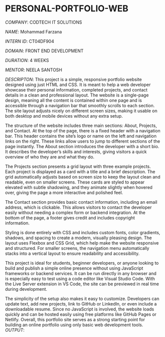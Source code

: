 # PERSONAL-PORTFOLIO-WEB
*COMPANY*: CODTECH IT SOLUTIONS

*NAME*: Mohammad Farzana

*INTERN ID*: CT04DF904

*DOMAIN*: FRONT END DEVELOPMENT

*DURATION*: 4 WEEKS

*MENTOR*: NEELA SANTOSH

*DESCRIPTON*:
This project is a simple, responsive portfolio website designed using just HTML and CSS. It is meant to help a web developer showcase their personal information, completed projects, and contact details in a clean and professional layout. The website is a single-page design, meaning all the content is contained within one page and is accessible through a navigation bar that smoothly scrolls to each section. The site layout adjusts nicely on different screen sizes, making it usable on both desktop and mobile devices without any extra setup.

The structure of the website includes three main sections: About, Projects, and Contact. At the top of the page, there is a fixed header with a navigation bar. This header contains the site’s logo or name on the left and navigation links on the right. These links allow users to jump to different sections of the page instantly. The About section introduces the developer with a short bio. It describes the developer’s skills and interests, giving visitors a quick overview of who they are and what they do.

The Projects section presents a grid layout with three example projects. Each project is displayed as a card with a title and a brief description. The grid automatically adjusts based on screen size to keep the layout clean and readable, even on smaller screens. These cards are styled to appear elevated with subtle shadowing, and they animate slightly when hovered over, giving the page a more interactive and polished feel.

The Contact section provides basic contact information, including an email address, which is clickable. This allows visitors to contact the developer easily without needing a complex form or backend integration. At the bottom of the page, a footer gives credit and includes copyright information.

Styling is done entirely with CSS and includes custom fonts, color gradients, shadows, and spacing to create a modern, visually pleasing design. The layout uses Flexbox and CSS Grid, which help make the website responsive and structured. For smaller screens, the navigation menu automatically stacks into a vertical layout to ensure readability and accessibility.

This project is ideal for students, beginner developers, or anyone looking to build and publish a simple online presence without using JavaScript frameworks or backend services. It can be run directly in any browser and is especially easy to test using a code editor like Visual Studio Code. With the Live Server extension in VS Code, the site can be previewed in real time during development.

The simplicity of the setup also makes it easy to customize. Developers can update text, add new projects, link to GitHub or LinkedIn, or even include a downloadable resume. Since no JavaScript is involved, the website loads quickly and can be hosted easily using free platforms like GitHub Pages or Netlify. Overall, this portfolio site serves as a strong starting point for building an online portfolio using only basic web development tools.
*OUTPUT*:
